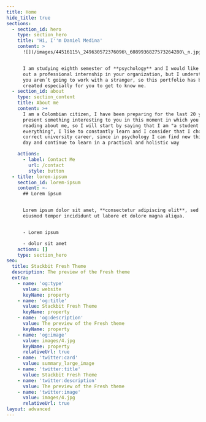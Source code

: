 ```yaml
---
title: Home
hide_title: true
sections:
  - section_id: hero
    type: section_hero
    title: 'Hi, I''m Daniel Medina'
    content: >
      ![](/images/44516115\_249630572376096\_6089936827573264280\_n.jpg)


      I am studying eighth semester of **psychology** and I would like to carry
      out a professional internship in your organization, but I understand that
      you aren´t going to work with a stranger, so this portfolio has been
      created especially for you to get to know me.
  - section_id: about
    type: section_content
    title: About me
    content: >+
      I am a Colombian citizen, I have been preparing for the last 20 years to
      present something interesting to you in this moment in which you are
      reading about me, so I will start by saying that I am "a student of
      everything", I like to constantly learn and I consider that I chose the
      correct university career, since in psychology I can find new things every
      day and continue to learn in a practical and holistic way 

    actions:
      - label: Contact Me
        url: /contact
        style: button
  - title: lorem-ipsum
    section_id: lorem-ipsum
    content: >-
      ## Lorem ipsum


      Lorem ipsum dolor sit amet, **consectetur adipiscing elit**, sed do
      eiusmod tempor incididunt ut labore et dolore magna aliqua.


      - Lorem ipsum

      - dolor sit amet
    actions: []
    type: section_hero
seo:
  title: Stackbit Fresh Theme
  description: The preview of the Fresh theme
  extra:
    - name: 'og:type'
      value: website
      keyName: property
    - name: 'og:title'
      value: Stackbit Fresh Theme
      keyName: property
    - name: 'og:description'
      value: The preview of the Fresh theme
      keyName: property
    - name: 'og:image'
      value: images/4.jpg
      keyName: property
      relativeUrl: true
    - name: 'twitter:card'
      value: summary_large_image
    - name: 'twitter:title'
      value: Stackbit Fresh Theme
    - name: 'twitter:description'
      value: The preview of the Fresh theme
    - name: 'twitter:image'
      value: images/4.jpg
      relativeUrl: true
layout: advanced
---
```

